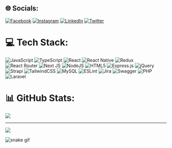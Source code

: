 
## 🌐 Socials:
[![Facebook](https://img.shields.io/badge/Facebook-%231877F2.svg?logo=Facebook&logoColor=white)](https://facebook.com/devotzi) [![Instagram](https://img.shields.io/badge/Instagram-%23E4405F.svg?logo=Instagram&logoColor=white)](https://instagram.com/abyener54) [![LinkedIn](https://img.shields.io/badge/LinkedIn-%230077B5.svg?logo=linkedin&logoColor=white)](https://linkedin.com/in/abyener) [![Twitter](https://img.shields.io/badge/Twitter-%231DA1F2.svg?logo=Twitter&logoColor=white)](https://twitter.com/devotzi)

# 💻 Tech Stack:
![JavaScript](https://img.shields.io/badge/javascript-%23323330.svg?style=for-the-badge&logo=javascript&logoColor=%23F7DF1E) ![TypeScript](https://img.shields.io/badge/typescript-%23007ACC.svg?style=for-the-badge&logo=typescript&logoColor=white) ![React](https://img.shields.io/badge/react-%2320232a.svg?style=for-the-badge&logo=react&logoColor=%2361DAFB) ![React Native](https://img.shields.io/badge/react_native-%2320232a.svg?style=for-the-badge&logo=react&logoColor=%2361DAFB) ![Redux](https://img.shields.io/badge/redux-%23593d88.svg?style=for-the-badge&logo=redux&logoColor=white) ![React Router](https://img.shields.io/badge/React_Router-CA4245?style=for-the-badge&logo=react-router&logoColor=white) ![Next JS](https://img.shields.io/badge/Next-black?style=for-the-badge&logo=next.js&logoColor=white) ![NodeJS](https://img.shields.io/badge/node.js-6DA55F?style=for-the-badge&logo=node.js&logoColor=white) ![HTML5](https://img.shields.io/badge/html5-%23E34F26.svg?style=for-the-badge&logo=html5&logoColor=white)  ![Express.js](https://img.shields.io/badge/express.js-%23404d59.svg?style=for-the-badge&logo=express&logoColor=%2361DAFB) ![jQuery](https://img.shields.io/badge/jquery-%230769AD.svg?style=for-the-badge&logo=jquery&logoColor=white) ![Strapi](https://img.shields.io/badge/strapi-%232E7EEA.svg?style=for-the-badge&logo=strapi&logoColor=white) ![TailwindCSS](https://img.shields.io/badge/tailwindcss-%2338B2AC.svg?style=for-the-badge&logo=tailwind-css&logoColor=white) ![MySQL](https://img.shields.io/badge/mysql-%2300f.svg?style=for-the-badge&logo=mysql&logoColor=white) ![ESLint](https://img.shields.io/badge/ESLint-4B3263?style=for-the-badge&logo=eslint&logoColor=white) ![Jira](https://img.shields.io/badge/jira-%230A0FFF.svg?style=for-the-badge&logo=jira&logoColor=white)  ![Swagger](https://img.shields.io/badge/-Swagger-%23Clojure?style=for-the-badge&logo=swagger&logoColor=white) ![PHP](https://img.shields.io/badge/php-%23777BB4.svg?style=for-the-badge&logo=php&logoColor=white) ![Laravel](https://img.shields.io/badge/laravel-%23FF2D20.svg?style=for-the-badge&logo=laravel&logoColor=white) 

# 📊 GitHub Stats:
![](https://github-readme-streak-stats.herokuapp.com/?user=abyener&theme=dark&hide_border=false)

---
[![](https://visitcount.itsvg.in/api?id=abyener&icon=0&color=0)](https://visitcount.itsvg.in)

<!-- Proudly created with GPRM ( https://gprm.itsvg.in ) -->

![snake gif](https://github.com/YOUR_USERNAME/YOUR_USERNAME/blob/output/github-contribution-grid-snake.gif)


